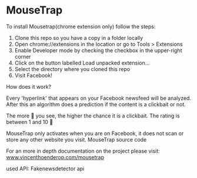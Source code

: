 # MouseTrap

To install Mousetrap(chrome extension only) follow the steps:

1. Clone this repo so you have a copy in a folder locally
2. Open chrome://extensions in the location or go to Tools > Extensions
3. Enable Developer mode by checking the checkbox in the upper-right corner
4. Click on the button labelled Load unpacked extension...
5. Select the directory where you cloned this repo
6. Visit Facebook!


How does it work?

Every 'hyperlink' that appears on your Facebook newsfeed will be analyzed. After this an algorithm does a prediction if the content is a clickbait or not.

The more 🧀 you see, the higher the chance it is a clickbait. The rating is between 1 and 10 🧀

MouseTrap only activates when you are on Facebook, it does not scan or store any other website you visit.
MouseTrap source code

For an more in depth documentation on the project please visit: www.vincenthoenderop.com/mousetrap

used API:
Fakenewsdetector api

